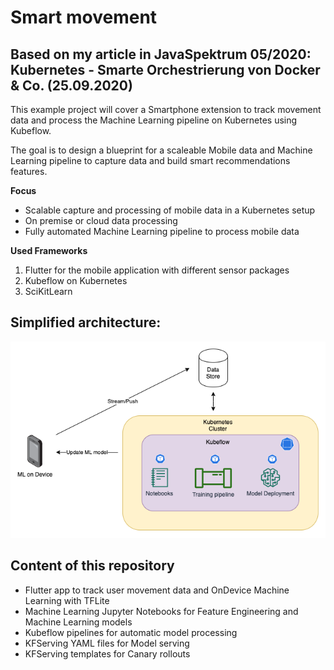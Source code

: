 # Smart movement

## Based on my article in JavaSpektrum 05/2020: Kubernetes - Smarte Orchestrierung von Docker & Co. (25.09.2020)


This example project will cover a Smartphone extension to track movement data and process the Machine Learning pipeline
on Kubernetes using Kubeflow.

The goal is to design a blueprint for a scaleable Mobile data and Machine Learning pipeline to capture data and build
smart recommendations features.

__Focus__
* Scalable capture and processing of mobile data in a Kubernetes setup
* On premise or cloud data processing
* Fully automated Machine Learning pipeline to process mobile data



__Used Frameworks__
1. Flutter for the mobile application with different sensor packages
2. Kubeflow on Kubernetes
3. SciKitLearn


## Simplified architecture:

![Architecture](images/Architecture.png)

## Content of this repository
* Flutter app to track user movement data and OnDevice Machine Learning with TFLite
* Machine Learning Jupyter Notebooks for Feature Engineering and Machine Learning models
* Kubeflow pipelines for automatic model processing
* KFServing YAML files for Model serving
* KFServing templates for Canary rollouts

